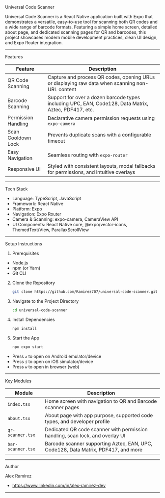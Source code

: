 Universal Code Scanner

Universal Code Scanner is a React Native application built with Expo that demonstrates a versatile, easy-to-use tool for scanning both QR codes and a wide range of barcode formats. Featuring a simple home screen, detailed about page, and dedicated scanning pages for QR and barcodes, this project showcases modern mobile development practices, clean UI design, and Expo Router integration.

-------

Features

| Feature                     | Description                                                                                          |
| --------------------------- | ---------------------------------------------------------------------------------------------------- |
| QR Code Scanning            | Capture and process QR codes, opening URLs or displaying raw data when scanning non-URL content      |
| Barcode Scanning            | Support for over a dozen barcode types including UPC, EAN, Code128, Data Matrix, Aztec, PDF417, etc. |
| Permission Handling         | Declarative camera permission requests using `expo-camera`                                           |
| Scan Cooldown Lock          | Prevents duplicate scans with a configurable timeout                                                 |
| Easy Navigation             | Seamless routing with `expo-router`                                                                  |
| Responsive UI               | Styled with consistent layouts, modal fallbacks for permissions, and intuitive overlays              |

-------

Tech Stack

* Language: TypeScript, JavaScript
* Framework: React Native
* Platform: Expo
* Navigation: Expo Router
* Camera & Scanning: expo-camera, CameraView API
* UI Components: React Native core, @expo/vector-icons, ThemedText/View, ParallaxScrollView

-------

Setup Instructions

1. Prerequisites

* Node.js
* npm (or Yarn)
* Git CLI

2. Clone the Repository

   ```bash
   git clone https://github.com/Ramirez707/universal-code-scanner.git
   ```

3. Navigate to the Project Directory

   ```bash
   cd universal-code-scanner
   ```

4. Install Dependencies

   ```bash
   npm install
   ```

5. Start the App

   ```bash
   npx expo start
   ```

* Press `a` to open on Android emulator/device
* Press `i` to open on iOS simulator/device
* Press `w` to open in browser (web)

-------

Key Modules

| Module            | Description                                                                            |
| ----------------- | -------------------------------------------------------------------------------------- |
| `index.tsx`       | Home screen with navigation to QR and Barcode scanner pages                            |
| `about.tsx`       | About page with app purpose, supported code types, and developer profile               |
| `qr-scanner.tsx`  | Dedicated QR code scanner with permission handling, scan lock, and overlay UI          |
| `bar-scanner.tsx` | Barcode scanner supporting Aztec, EAN, UPC, Code128, Data Matrix, PDF417, and more     |

-------

Author

Alex Ramirez
* https://www.linkedin.com/in/alex-ramirez-dev

-------